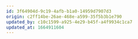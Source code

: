 ```yaml
---
id: 3f64904d-9c19-4afb-b1a0-14959d7907d3
origin: c2ff14be-26ae-468e-a599-35f5b3b1e790
updated_by: c10c1599-a925-4e29-b45f-a4f9934c1ca7
updated_at: 1664911604
---
```

